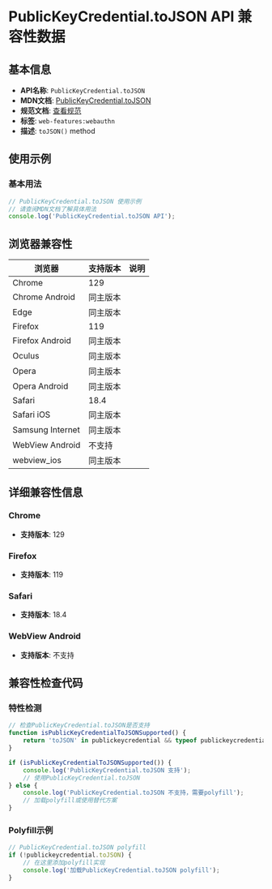 # PublicKeyCredential.toJSON API 兼容性数据

## 基本信息

- **API名称**: `PublicKeyCredential.toJSON`
- **MDN文档**: [PublicKeyCredential.toJSON](https://developer.mozilla.org/docs/Web/API/PublicKeyCredential/toJSON)
- **规范文档**: [查看规范](https://w3c.github.io/webauthn/#dom-publickeycredential-tojson)
- **标签**: `web-features:webauthn`
- **描述**: `toJSON()` method

## 使用示例

### 基本用法

```javascript
// PublicKeyCredential.toJSON 使用示例
// 请查阅MDN文档了解具体用法
console.log('PublicKeyCredential.toJSON API');
```

## 浏览器兼容性

| 浏览器 | 支持版本 | 说明 |
|--------|----------|------|
| Chrome | 129 |  |
| Chrome Android | 同主版本 |  |
| Edge | 同主版本 |  |
| Firefox | 119 |  |
| Firefox Android | 同主版本 |  |
| Oculus | 同主版本 |  |
| Opera | 同主版本 |  |
| Opera Android | 同主版本 |  |
| Safari | 18.4 |  |
| Safari iOS | 同主版本 |  |
| Samsung Internet | 同主版本 |  |
| WebView Android | 不支持 |  |
| webview_ios | 同主版本 |  |

## 详细兼容性信息

### Chrome

- **支持版本**: 129

### Firefox

- **支持版本**: 119

### Safari

- **支持版本**: 18.4

### WebView Android

- **支持版本**: 不支持

## 兼容性检查代码

### 特性检测

```javascript
// 检查PublicKeyCredential.toJSON是否支持
function isPublicKeyCredentialToJSONSupported() {
    return 'toJSON' in publickeycredential && typeof publickeycredential.toJSON === 'function';
}

if (isPublicKeyCredentialToJSONSupported()) {
    console.log('PublicKeyCredential.toJSON 支持');
    // 使用PublicKeyCredential.toJSON
} else {
    console.log('PublicKeyCredential.toJSON 不支持，需要polyfill');
    // 加载polyfill或使用替代方案
}
```

### Polyfill示例

```javascript
// PublicKeyCredential.toJSON polyfill
if (!publickeycredential.toJSON) {
    // 在这里添加polyfill实现
    console.log('加载PublicKeyCredential.toJSON polyfill');
}
```

